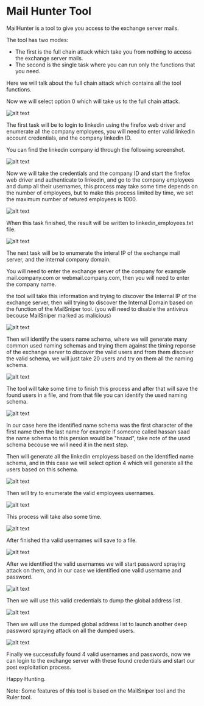 # Mail Hunter Tool

MailHunter is a tool to give you access to the exchange server mails.

The tool has two modes:
  - The first is the full chain attack which take you from nothing to access the exchange server mails.
  - The second is the single task where you can run only the functions that you need.

Here we will talk about the full chain attack which contains all the tool functions.

Now we will select option 0 which will take us to the full chain attack.

![alt text](https://github.com/hassan0x/resources/raw/main/Screenshot_0.png?raw=true)

The first task will be to login to linkedin using the firefox web driver and enumerate all the company employees, you will need to enter valid linkedin account credentials, and the company linkedin ID.

You can find the linkedin company id through the following screenshot.

![alt text](https://github.com/hassan0x/resources/raw/main/Screenshot_13.png?raw=true)

Now we will take the credentials and the company ID and start the firefox web driver and authenticate to linkedin, and go to the company employees and dump all their usernames, this process may take some time depends on the number of employees, but to make this process limited by time, we set the maximum number of retured employees is 1000.

![alt text](https://github.com/hassan0x/resources/raw/main/Screenshot_1.png?raw=true)

When this task finished, the result will be written to linkedin_employees.txt file.

![alt text](https://github.com/hassan0x/resources/raw/main/Screenshot_2.png?raw=true)

The next task will be to enumerate the interal IP of the exchange mail server, and the internal company domain.

You will need to enter the exchange server of the company for example mail.company.com or webmail.company.com, then you will need to enter the company name.

the tool will take this information and trying to discover the Internal IP of the exchange server, then will trying to discover the Internal Domain based on the function of the MailSniper tool. (you will need to disable the antivirus becouse MailSniper marked as malicious)

![alt text](https://github.com/hassan0x/resources/raw/main/Screenshot_3.png?raw=true)

Then will identify the users name schema, where we will generate many common used naming schemas and trying them against the timing reponse of the exchange server to discover the valid users and from them discover the valid schema, we will just take 20 users and try on them all the naming schema.

![alt text](https://github.com/hassan0x/resources/raw/main/Screenshot_4.png?raw=true)

The tool will take some time to finish this process and after that will save the found users in a file, and from that file you can identify the used naming schema.

![alt text](https://github.com/hassan0x/resources/raw/main/Screenshot_5.png?raw=true)

In our case here the identified name schema was the first character of the first name then the last name for example if someone called hassan saad the name schema to this persion would be "hsaad", take note of the used schema becouse we will need it in the next step.

Then will generate all the linkedin employess based on the identified name schema, and in this case we will select option 4 which will generate all the users based on this schema.

![alt text](https://github.com/hassan0x/resources/raw/main/Screenshot_6.png?raw=true)

Then will try to enumerate the valid employees usernames.

![alt text](https://github.com/hassan0x/resources/raw/main/Screenshot_7.png?raw=true)

This process will take also some time.

![alt text](https://github.com/hassan0x/resources/raw/main/Screenshot_8.png?raw=true)

After finished tha valid usernames will save to a file.

![alt text](https://github.com/hassan0x/resources/raw/main/Screenshot_9.png?raw=true)

After we identified the valid usernames we will start password spraying attack on them, and in our case we identified one valid username and password.

![alt text](https://github.com/hassan0x/resources/raw/main/Screenshot_10.png?raw=true)

Then we will use this valid credentials to dump the global address list.

![alt text](https://github.com/hassan0x/resources/raw/main/Screenshot_11.png?raw=true)

Then we will use the dumped global address list to launch another deep password spraying attack on all the dumped users.

![alt text](https://github.com/hassan0x/resources/raw/main/Screenshot_12.png?raw=true)

Finally we successfully found 4 valid usernames and passwords, now we can login to the exchange server with these found credentials and start our post exploitation process.

Happy Hunting.

Note: Some features of this tool is based on the MailSniper tool and the Ruler tool.
